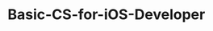 # Basic-CS-for-iOS-Developer 
 

   
    
    
     
            
  
      
        
        
     
    
   
   
 
 
 
